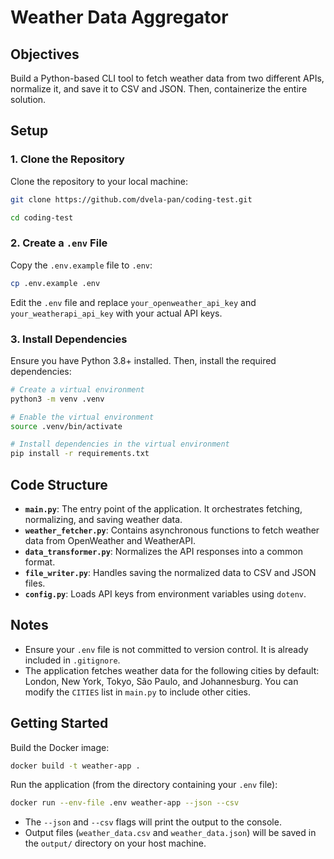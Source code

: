 # Weather Data Aggregator

## Objectives

Build a Python-based CLI tool to fetch weather data from two different APIs, normalize it, and save it to CSV and JSON. Then, containerize the entire solution.

## Setup

### 1. Clone the Repository

Clone the repository to your local machine:

```bash
git clone https://github.com/dvela-pan/coding-test.git

cd coding-test
```

### 2. Create a `.env` File

Copy the `.env.example` file to `.env`:

```bash
cp .env.example .env
```

Edit the `.env` file and replace `your_openweather_api_key` and `your_weatherapi_api_key` with your actual API keys.

### 3. Install Dependencies

Ensure you have Python 3.8+ installed. Then, install the required dependencies:

```bash
# Create a virtual environment
python3 -m venv .venv

# Enable the virtual environment
source .venv/bin/activate

# Install dependencies in the virtual environment
pip install -r requirements.txt
```

## Code Structure

- **`main.py`**: The entry point of the application. It orchestrates fetching, normalizing, and saving weather data.
- **`weather_fetcher.py`**: Contains asynchronous functions to fetch weather data from OpenWeather and WeatherAPI.
- **`data_transformer.py`**: Normalizes the API responses into a common format.
- **`file_writer.py`**: Handles saving the normalized data to CSV and JSON files.
- **`config.py`**: Loads API keys from environment variables using `dotenv`.

## Notes

- Ensure your `.env` file is not committed to version control. It is already included in `.gitignore`.
- The application fetches weather data for the following cities by default: London, New York, Tokyo, São Paulo, and Johannesburg. You can modify the `CITIES` list in `main.py` to include other cities.


## Getting Started

Build the Docker image:

```bash
docker build -t weather-app .
```

Run the application (from the directory containing your `.env` file):

```bash
docker run --env-file .env weather-app --json --csv
```

- The `--json` and `--csv` flags will print the output to the console.
- Output files (`weather_data.csv` and `weather_data.json`) will be saved in the `output/` directory on your host machine.